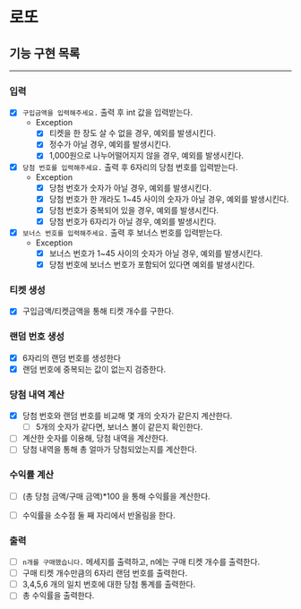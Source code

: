 # 로또

## 기능 구현 목록

---

### 입력
- [x] `구입금액을 입력해주세요.` 출력 후 int 값을 입력받는다.
  - Exception
    - [x] 티켓을 한 장도 살 수 없을 경우, 예외를 발생시킨다.
    - [x] 정수가 아닐 경우, 예외를 발생시킨다. 
    - [x] 1,000원으로 나누어떨어지지 않을 경우, 예외를 발생시킨다.

- [x] `당첨 번호를 입력해주세요.` 출력 후 6자리의 당첨 번호를 입력받는다.
  - Exception
    - [x] 당첨 번호가 숫자가 아닐 경우, 예외를 발생시킨다.
    - [x] 당첨 번호가 한 개라도 1~45 사이의 숫자가 아닐 경우, 예외를 발생시킨다.
    - [x] 당첨 번호가 중복되어 있을 경우, 예외를 발생시킨다.
    - [x] 당첨 번호가 6자리가 아닐 경우, 예외를 발생시킨다.

- [x] `보너스 번호를 입력해주세요.` 출력 후 보너스 번호를 입력받는다.
    - Exception
      - [x] 보너스 번호가 1~45 사이의 숫자가 아닐 경우, 예외를 발생시킨다. 
      - [x] 당첨 번호에 보너스 번호가 포함되어 있다면 예외를 발생시킨다.

### 티켓 생성
- [x] 구입금액/티켓금액을 통해 티켓 개수를 구한다.

### 랜덤 번호 생성
- [x] 6자리의 랜덤 번호를 생성한다
- [x] 랜덤 번호에 중복되는 값이 없는지 검증한다.

### 당첨 내역 계산
- [x] 당첨 번호와 랜덤 번호를 비교해 몇 개의 숫자가 같은지 계산한다.
  - [ ] 5개의 숫자가 같다면, 보너스 볼이 같은지 확인한다.
- [ ] 계산한 숫자를 이용해, 당첨 내역을 계산한다.
- [ ] 당첨 내역을 통해 총 얼마가 당첨되었는지를 계산한다.

### 수익률 계산
- [ ] (총 당첨 금액/구매 금액)*100 을 통해 수익률을 계산한다.  
- [ ] 수익률을 소수점 둘 째 자리에서 반올림을 한다.
 


### 출력
- [ ] `n개를 구매했습니다.` 메세지를 출력하고, n에는 구매 티켓 개수를 출력한다.
- [ ] 구매 티켓 개수만큼의 6자리 랜덤 번호를 출력한다.
- [ ] 3,4,5,6 개의 일치 번호에 대한 당첨 통계를 출력한다.
- [ ] 총 수익률을 출력한다.
